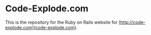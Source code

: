 Code-Explode.com
================

This is the repository for the Ruby on Rails website for
[http://code-explode.com](code-explode.com).
